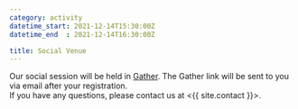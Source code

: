 ```yaml
---
category: activity
datetime_start: 2021-12-14T15:30:00Z
datetime_end  : 2021-12-14T16:30:00Z

title: Social Venue
---
```


Our social session will be held in [Gather](https://www.gather.town/).
The Gather link will be sent to you via email after your registration.  
If you have any questions, please contact us at <{{ site.contact }}>.

